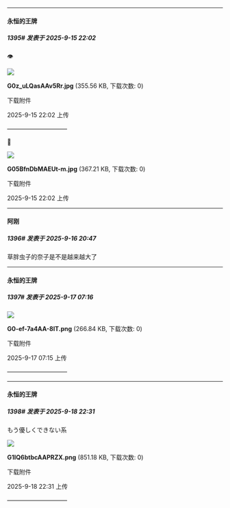 ﻿
*****

####  永恒的王牌  
##### 1395#       发表于 2025-9-15 22:02

👁️

<img src="https://img.stage1st.com/forum/202509/15/220201lkmqtqsbhk5mpeam.jpg" referrerpolicy="no-referrer">

<strong>G0z_uLQasAAv5Rr.jpg</strong> (355.56 KB, 下载次数: 0)

下载附件

2025-9-15 22:02 上传

——————————

🐛

<img src="https://img.stage1st.com/forum/202509/15/220215wt77rlntver3v5h9.jpg" referrerpolicy="no-referrer">

<strong>G05BfnDbMAEUt-m.jpg</strong> (367.21 KB, 下载次数: 0)

下载附件

2025-9-15 22:02 上传


*****

####  阿刚  
##### 1396#       发表于 2025-9-16 20:47

草胖虫子的奈子是不是越来越大了


*****

####  永恒的王牌  
##### 1397#       发表于 2025-9-17 07:16

<img src="https://img.stage1st.com/forum/202509/17/071555qqf299x199g2f9q9.png" referrerpolicy="no-referrer">

<strong>G0-ef-7a4AA-8lT.png</strong> (266.84 KB, 下载次数: 0)

下载附件

2025-9-17 07:15 上传

——————————


*****

####  永恒的王牌  
##### 1398#       发表于 2025-9-18 22:31

もう優しくできない系

<img src="https://img.stage1st.com/forum/202509/18/223102ta77kvq7yyz0q5vk.png" referrerpolicy="no-referrer">

<strong>G1IQ6btbcAAPRZX.png</strong> (851.18 KB, 下载次数: 0)

下载附件

2025-9-18 22:31 上传

——————————

